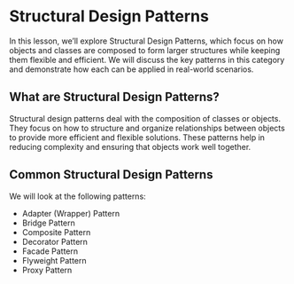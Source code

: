 # Structural Design Patterns

In this lesson, we’ll explore Structural Design Patterns, which focus on how objects and classes are composed to form larger structures while keeping them flexible and efficient. We will discuss the key patterns in this category and demonstrate how each can be applied in real-world scenarios.

## What are Structural Design Patterns?
Structural design patterns deal with the composition of classes or objects. They focus on how to structure and organize relationships between objects to provide more efficient and flexible solutions. These patterns help in reducing complexity and ensuring that objects work well together.

## Common Structural Design Patterns
We will look at the following patterns:

- Adapter (Wrapper) Pattern
- Bridge Pattern
- Composite Pattern
- Decorator Pattern
- Facade Pattern
- Flyweight Pattern
- Proxy Pattern